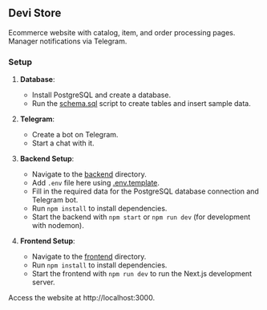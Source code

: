 ## Devi Store

Ecommerce website with catalog, item, and order processing pages. Manager notifications via Telegram.

### Setup

1. **Database**:
    - Install PostgreSQL and create a database.
    - Run the [schema.sql](sql/schema.sql) script to create tables and insert sample data.

2. **Telegram**:
    - Create a bot on Telegram.
    - Start a chat with it.

3. **Backend Setup**:
    - Navigate to the [backend](backend) directory.
    - Add `.env` file here using [.env.template](backend/.env.template).
    - Fill in the required data for the PostgreSQL database connection and Telegram bot.
    - Run `npm install` to install dependencies.
    - Start the backend with `npm start` or `npm run dev` (for development with nodemon).

4. **Frontend Setup**:
    - Navigate to the [frontend](frontend) directory.
    - Run `npm install` to install dependencies.
    - Start the frontend with `npm run dev` to run the Next.js development server.

Access the website at http://localhost:3000.
